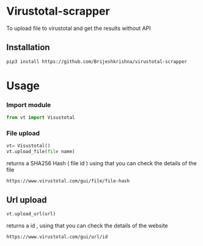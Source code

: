 # Virustotal-scrapper

To upload file to virustotal and get the results without API

## Installation

```
pip3 install https://github.com/Brijeshkrishna/virustotal-scrapper
```
# Usage
### Import module

```python
from vt import Visustotal
```

### File upload

```python
vt= Visustotal()
vt.upload_file(file name)
```
returns a SHA256 Hash ( file id ) using that you can check the details of the file 

```
https://www.virustotal.com/gui/file/file-hash
```

## Url upload
```python
vt.upload_url(url)
```
returns a id , using that you can check the details of the website 

```
https://www.virustotal.com/gui/url/id
```

